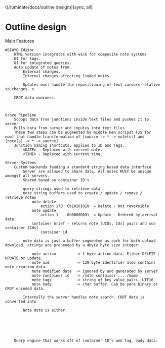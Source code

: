 ((/ruminate/docs/outline design))[sync, all]

# Outline design

Main Features

	WSIWYG Editor
		HTML Version integrates with wick for composite note systems
		UI for tags. 
		UI for integrated queries. 
		Auto update of notes from 
			External changes.
			Internal changes affecting linked notes. 

			Updates must handle the repositioning of text cursors relative to changes. s

		CRDT data awarness. 



	Graze Pipeline
		Scoops data from junctions inside text files and pushes it to server
		Pulls data from server and inputes into text files
		These two steps can be augmented by middle men scripst (JS for now) that handle transformation of [source -> * -> note(s)] and [note(s) -> * -> source]
		Junction naming shortcuts, applies to ID and Tags. 
			<DATE> - Replaced with current date.
			<TIME> - Replaced with current time.   

	Server Systems
		Custom backends feeding a standard string based data interface
			Server are allowed to share data. All notes MUST be unique amongst all servers.
			Shared based on container ID's 

			query strings used to retrieve data
			note string buffers used to create / update / remove / retrieve notes
				note delete
					action 170 	0b10101010 	= Delete - Not reversible
				note update
					action 1 	0b00000001	= Update - Ordered by arrival date. 
				container brief - returns note [UIDs, Ids] pairs and sub container [Ids] 
					container id

			note data is just a buffer segmented as such for both upload download, strings are prepended by a 4byte byte size integer:
				
				note action 	 	-> 1 byte action data. Either DELETE | UPDATE or update.
				note uid 			-> 128 byte identifier also contains note creation data. 
				note modified date  -> ignored by and generated by server
				note container id 	-> /note container ... /name
				note tags			-> string of key value pairs. UTF16
				note body 			-> char buffer. Can be pure binary or CRDT encoded data.

			Internally the server handles note search. CRDT data is converted into 

			Note data is either. 
			
	




		Query engine that works off of container ID's and tag, body data.






